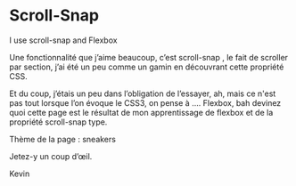 # Scroll-Snap
I use scroll-snap and Flexbox

Une fonctionnalité que j’aime beaucoup, c’est scroll-snap , le fait de scroller par section, j’ai été un peu comme un gamin en découvrant cette propriété CSS.

Et du coup, j’étais un peu dans l’obligation de l’essayer, ah, mais ce n'est pas tout lorsque l’on évoque le CSS3, on pense à …. Flexbox, bah devinez quoi cette page est le résultat de mon apprentissage de flexbox et de la propriété scroll-snap type.

Thème de la page : sneakers

Jetez-y un coup d’œil.

Kevin

